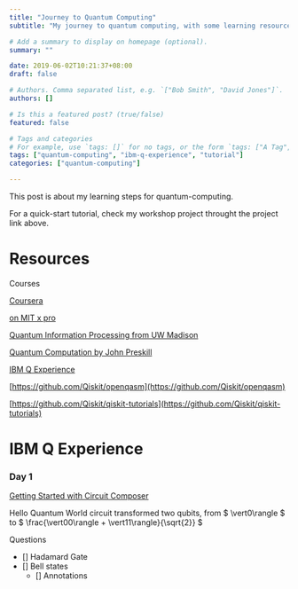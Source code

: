 ```yaml
---
title: "Journey to Quantum Computing"
subtitle: "My journey to quantum computing, with some learning resources and logs."

# Add a summary to display on homepage (optional).
summary: ""

date: 2019-06-02T10:21:37+08:00
draft: false

# Authors. Comma separated list, e.g. `["Bob Smith", "David Jones"]`.
authors: []

# Is this a featured post? (true/false)
featured: false

# Tags and categories
# For example, use `tags: []` for no tags, or the form `tags: ["A Tag", "Another Tag"]` for one or more tags.
tags: ["quantum-computing", "ibm-q-experience", "tutorial"]
categories: ["quantum-computing"]

---
```


This post is about my learning steps for quantum-computing.

For a quick-start tutorial, check my workshop project throught the project link above.

# Resources

Courses

[Coursera](https://www.coursera.org/learn/quantum-computing-algorithms)

[on MIT x pro](https://mitxpro.mit.edu/courses/course-v1:MITxPRO+QCx0+1T2019/about)

[Quantum Information Processing from UW Madison](http://pages.cs.wisc.edu/~dieter/Courses/2010f-CS880/lectures.html)

[Quantum Computation by John Preskill](http://www.theory.caltech.edu/people/preskill/ph229/)


[IBM Q Experience](https://quantum-computing.ibm.com)

[https://github.com/Qiskit/openqasm](https://github.com/Qiskit/openqasm)

[https://github.com/Qiskit/qiskit-tutorials](https://github.com/Qiskit/qiskit-tutorials)


# IBM Q Experience

### Day 1

[Getting Started with Circuit Composer](https://quantum-computing.ibm.com/support/guides/getting-started-with-circuit-composer)

Hello Quantum World circuit transformed two qubits, from $ \vert0\rangle $ to $ \frac{\vert00\rangle + \vert11\rangle}{\sqrt{2}} $

Questions

- [] Hadamard Gate
- [] Bell states
  - [] Annotations
